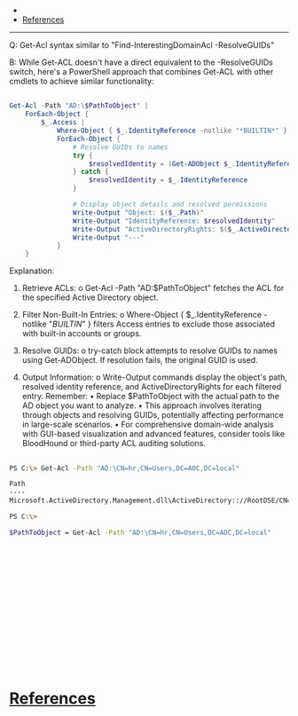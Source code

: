 - 
- [References](#references)

-------------------------------------------

Q: Get-Acl syntax similar to "Find-InterestingDomainAcl -ResolveGUIDs"

B: While Get-ACL doesn't have a direct equivalent to the -ResolveGUIDs switch, here's a PowerShell approach that combines Get-ACL with other cmdlets to achieve similar functionality:

## 
```PowerShell
Get-Acl -Path "AD:\$PathToObject" |
    ForEach-Object {
        $_.Access |
            Where-Object { $_.IdentityReference -notlike "*BUILTIN*" } |
            ForEach-Object {
                # Resolve GUIDs to names
                try {
                    $resolvedIdentity = (Get-ADObject $_.IdentityReference).Name
                } catch {
                    $resolvedIdentity = $_.IdentityReference
                }

                # Display object details and resolved permissions
                Write-Output "Object: $($_.Path)"
                Write-Output "IdentityReference: $resolvedIdentity"
                Write-Output "ActiveDirectoryRights: $($_.ActiveDirectoryRights)"
                Write-Output "---"
            }
    }
```

Explanation:
1.	Retrieve ACLs:
o	Get-Acl -Path "AD:\$PathToObject" fetches the ACL for the specified Active Directory object.

2.	Filter Non-Built-In Entries:
o	Where-Object { $_.IdentityReference -notlike "*BUILTIN*" } filters Access entries to exclude those associated with built-in accounts or groups.
3.	Resolve GUIDs:
o	try-catch block attempts to resolve GUIDs to names using Get-ADObject. If resolution fails, the original GUID is used.
4.	Output Information:
o	Write-Output commands display the object's path, resolved identity reference, and ActiveDirectoryRights for each filtered entry.
Remember:
•	Replace $PathToObject with the actual path to the AD object you want to analyze.
•	This approach involves iterating through objects and resolving GUIDs, potentially affecting performance in large-scale scenarios.
•	For comprehensive domain-wide analysis with GUI-based visualization and advanced features, consider tools like BloodHound or third-party ACL auditing solutions.

## 
```sh
PS C:\> Get-Acl -Path "AD:\CN=hr,CN=Users,DC=AOC,DC=local"

Path                                                                                               Owner             Access
----                                                                                               -----             ------
Microsoft.ActiveDirectory.Management.dll\ActiveDirectory:://RootDSE/CN=hr,CN=Users,DC=AOC,DC=local AOC\Domain Admins NT AUTHORITY\SELF Allo...

PS C:\>

$PathToObject = Get-Acl -Path "AD:\CN=hr,CN=Users,DC=AOC,DC=local"
```

## 
```sh

```

## 
```sh

```

## 
```sh

```

## 
```sh

```

## 
```sh

```

## 
```sh

```

## 
```sh

```

## 
```sh

```

# [References](#references-1)

